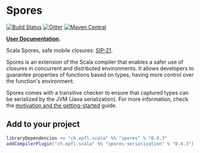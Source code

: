 # Spores

[![Build Status](https://platform-ci.scala-lang.org/api/badges/scalacenter/spores/status.svg)](https://platform-ci.scala-lang.org/scalacenter/spores)
[![Gitter](https://badges.gitter.im/scalacenter/spores.svg)](https://gitter.im/scalacenter/spores?utm_source=badge&utm_medium=badge&utm_campaign=pr-badge)
[![Maven Central](https://img.shields.io/maven-central/v/ch.epfl.scala/spores_2.11.svg)][search.maven]

**[User Documentation](https://scalacenter.github.io/spores/spores.html).**

Scala Spores, safe mobile closures: [SIP-21](https://docs.scala-lang.org/sips/pending/spores.html).
  
Spores is an extension of the Scala compiler that enables a safer use of closures
in concurrent and distributed environments. It allows developers to guarantee properties
of functions based on types, having more control over the function's environment.

Spores comes with a transitive checker to ensure that captured types can be
serialized by the JVM (Java serialization). For more information, check the
[motivation and the getting-started](https://scalacenter.github.io/spores/java-serialization.html) guide.

## Add to your project

```scala
libraryDependencies += "ch.epfl.scala" %% "spores" % "0.4.3"
addCompilerPlugin("ch.epfl.scala" %% "spores-serialization" % "0.4.3")
```

[search.maven]: https://search.maven.org/#search|ga|1|ch.epfl.scala.spores
